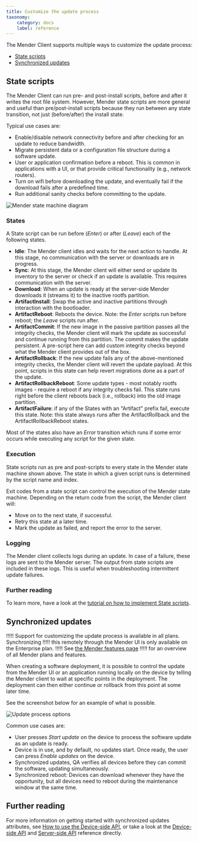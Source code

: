 ```yaml
---
title: Customize the update process
taxonomy:
    category: docs
    label: reference
---
```


The Mender Client supports multiple ways to customize the update process:

* [State scripts](#state-scripts)
* [Synchronized updates](#synchronized-updates)

## State scripts

The Mender Client can run pre- and post-install scripts, before
and after it writes the root file system. However, Mender state scripts are more
general and useful than pre/post-install scripts because they run between
any state transition, not just (before/after) the install state.

Typical use cases are:

* Enable/disable network connectivity before and after checking for an update to reduce bandwidth.
* Migrate persistent data or a configuration file structure during a software update.
* User or application confirmation before a reboot. This is common in applications with a UI, or that provide critical functionality (e.g., network routers).
* Turn on wifi before downloading the update, and eventually fail if the download fails after a predefined time.
* Run additional sanity checks before committing to the update.

<!-- Source is at: https://docs.google.com/drawings/d/1UUjfflMJIp-tTPmvRuIhfUVbRecH70S1oF9UW-Rl3lI/edit -->
![Mender state machine diagram](mender-state-machine.png)

### States

A State script can be run before (*Enter*) or after (*Leave*) each of the following states.

* **Idle**: The Mender client idles and waits for the next action to handle. At this stage, no communication with the server or downloads are in progress.
* **Sync**: At this stage, the Mender client will either send or update its inventory to the server or check if an update is available. This requires communication with the server.
* **Download**: When an update is ready at the server-side Mender downloads it (streams it) to the inactive rootfs partition.
* **ArtifactInstall**: Swap the active and inactive partitions through interaction with the bootloader.
* **ArtifactReboot**: Reboots the device. Note: the _Enter_ scripts run before reboot; the _Leave_ scripts run after.
* **ArtifactCommit**: If the new image in the passive partition passes all the integrity checks, the Mender client will mark the update as successful and continue running from this partition. The commit makes the update persistent. A pre-script here can add custom integrity checks beyond what the Mender client provides out of the box.
* **ArtifactRollback**: If the new update fails any of the above-mentioned integrity checks, the Mender client will revert the update payload. At this point, scripts in this state can help revert migrations done as a part of the update.
* **ArtifactRollbackReboot**: Some update types - most notably rootfs images - require a reboot if any integrity checks fail. This state runs right before the client reboots back (i.e., rollback) into the old image partition.
* **ArtifactFailure**: if any of the States with an "Artifact" prefix fail, execute this state. Note: this state always runs after the ArtifactRollback and the ArtifactRollbackReboot states.

Most of the states also have an _Error_ transition which runs if some error
occurs while executing any script for the given state.

### Execution

State scripts run as pre and post-scripts to every state in the Mender
state machine shown above. The state in which a given script runs is
determined by the script name and index.

Exit codes from a state script can control the execution of the Mender state
machine. Depending on the return code from the script, the Mender client will:

* Move on to the next state, if successful.
* Retry this state at a later time.
* Mark the update as failed, and report the error to the server.

### Logging

The Mender client collects logs during an update. In case of a failure, these
logs are sent to the Mender server. The output from state scripts are included
in these logs. This is useful when troubleshooting intermittent update failures.

### Further reading

To learn more, have a look at the [tutorial on how to implement State
scripts](../../06.Artifact-creation/04.State-scripts/docs.md).

## Synchronized updates

!!!!! Support for customizing the update process is available in all plans. Synchronizing
!!!!! this remotely through the Mender UI is only available on the Enterprise plan.
!!!!! See [the Mender features page](https://mender.io/product/features?target=_blank)
!!!!! for an overview of all Mender plans and features.

When creating a software deployment, it is possible to control the update from
the Mender UI or an application running locally on the device by telling the
Mender client to wait at specific points in the deployment. The deployment
can then either continue or rollback from this point at some later time.

See the screenshot below for an example of what is possible.

![Update process options](update-process-options.jpg)

Common use cases are:

* User presses *Start update* on the device to process the software update as an
  update is ready.
* Device is in use, and by default, no updates start. Once ready, the user can
  press *Enable updates* on the device.
* Synchronized updates, QA verifies all devices before they can commit the software,
  updating simultaneously.
* Synchronized reboot: Devices can download whenever they have the opportunity,
  but all devices need to reboot during the maintenance window at the same time.

## Further reading

For more information on getting started with synchronized updates attributes, see
[How to use the Device-side API](../../03.Client-installation/06.Use-the-device-side-api),
or take a look at the [Device-side API](../../201.Device-side-API) and
[Server-side API](../../200.Server-side-API) reference directly.
